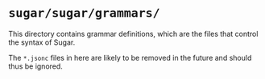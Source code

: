 # `sugar/sugar/grammars/`
This directory contains grammar definitions,
which are the files that control the syntax of Sugar.

The `*.jsonc` files in here are likely to be removed in the future
and should thus be ignored.
